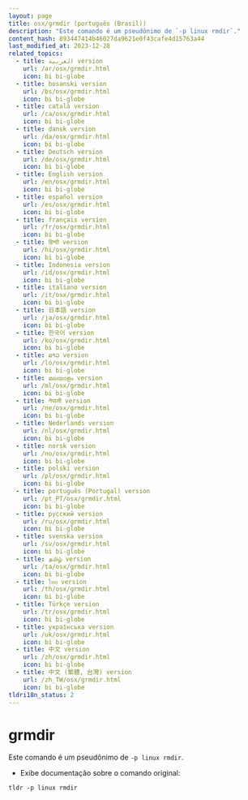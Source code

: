 ```yaml
---
layout: page
title: osx/grmdir (português (Brasil))
description: "Este comando é um pseudônimo de `-p linux rmdir`."
content_hash: 893447414b46027da9621e0f43cafe4d15763a44
last_modified_at: 2023-12-28
related_topics:
  - title: العربية version
    url: /ar/osx/grmdir.html
    icon: bi bi-globe
  - title: bosanski version
    url: /bs/osx/grmdir.html
    icon: bi bi-globe
  - title: català version
    url: /ca/osx/grmdir.html
    icon: bi bi-globe
  - title: dansk version
    url: /da/osx/grmdir.html
    icon: bi bi-globe
  - title: Deutsch version
    url: /de/osx/grmdir.html
    icon: bi bi-globe
  - title: English version
    url: /en/osx/grmdir.html
    icon: bi bi-globe
  - title: español version
    url: /es/osx/grmdir.html
    icon: bi bi-globe
  - title: français version
    url: /fr/osx/grmdir.html
    icon: bi bi-globe
  - title: हिन्दी version
    url: /hi/osx/grmdir.html
    icon: bi bi-globe
  - title: Indonesia version
    url: /id/osx/grmdir.html
    icon: bi bi-globe
  - title: italiano version
    url: /it/osx/grmdir.html
    icon: bi bi-globe
  - title: 日本語 version
    url: /ja/osx/grmdir.html
    icon: bi bi-globe
  - title: 한국어 version
    url: /ko/osx/grmdir.html
    icon: bi bi-globe
  - title: ລາວ version
    url: /lo/osx/grmdir.html
    icon: bi bi-globe
  - title: മലയാളം version
    url: /ml/osx/grmdir.html
    icon: bi bi-globe
  - title: नेपाली version
    url: /ne/osx/grmdir.html
    icon: bi bi-globe
  - title: Nederlands version
    url: /nl/osx/grmdir.html
    icon: bi bi-globe
  - title: norsk version
    url: /no/osx/grmdir.html
    icon: bi bi-globe
  - title: polski version
    url: /pl/osx/grmdir.html
    icon: bi bi-globe
  - title: português (Portugal) version
    url: /pt_PT/osx/grmdir.html
    icon: bi bi-globe
  - title: русский version
    url: /ru/osx/grmdir.html
    icon: bi bi-globe
  - title: svenska version
    url: /sv/osx/grmdir.html
    icon: bi bi-globe
  - title: தமிழ் version
    url: /ta/osx/grmdir.html
    icon: bi bi-globe
  - title: ไทย version
    url: /th/osx/grmdir.html
    icon: bi bi-globe
  - title: Türkçe version
    url: /tr/osx/grmdir.html
    icon: bi bi-globe
  - title: українська version
    url: /uk/osx/grmdir.html
    icon: bi bi-globe
  - title: 中文 version
    url: /zh/osx/grmdir.html
    icon: bi bi-globe
  - title: 中文 (繁體, 台灣) version
    url: /zh_TW/osx/grmdir.html
    icon: bi bi-globe
tldri18n_status: 2
---
```

# grmdir

Este comando é um pseudônimo de `-p linux rmdir`.

- Exibe documentação sobre o comando original:

`tldr -p linux rmdir`
